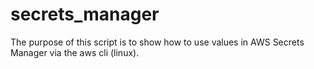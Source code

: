# secrets_manager

The purpose of this script is to show how to use values in AWS Secrets Manager via the aws cli (linux).